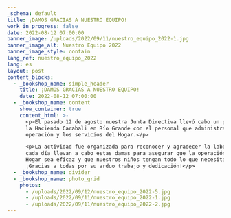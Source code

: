 ```yaml
---
_schema: default
title: ¡DAMOS GRACIAS A NUESTRO EQUIPO!
work_in_progress: false
date: 2022-08-12 07:00:00
banner_image: /uploads/2022/09/11/nuestro_equipo_2022-1.jpg
banner_image_alt: Nuestro Equipo 2022
banner_image_style: contain
lang_ref: nuestro_equipo_2022
lang: es
layout: post
content_blocks:
  - _bookshop_name: simple_header
    title: ¡DAMOS GRACIAS A NUESTRO EQUIPO!
    date: 2022-08-12 07:00:00
  - _bookshop_name: content
    show_container: true
    content_html: >-
      <p>El pasado 12 de agosto nuestra Junta Directiva llevó cabo un pasadía en
      la Hacienda Carabali en Río Grande con el personal que administra la
      operación y los servicios del Hogar.</p>

      <p>La actividad fue organizada para reconocer y agradecer la labor que
      cada día llevan a cabo estas damas para asegurar que la operación del
      Hogar sea eficaz y que nuestros niños tengan todo lo que necesitan.
      ¡Gracias a todas por su arduo trabajo y dedicación!</p>
  - _bookshop_name: divider
  - _bookshop_name: photo_grid
    photos:
      - /uploads/2022/09/12/nuestro_equipo_2022-5.jpg
      - /uploads/2022/09/11/nuestro_equipo_2022-1.jpg
      - /uploads/2022/09/11/nuestro_equipo_2022-2.jpg
---
```

